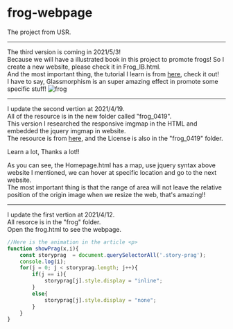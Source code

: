 # frog-webpage
The project from USR.  
***
The third version is coming in 2021/5/3!  
Because we will have a illustrated book in this project to promote frogs! So I create a new website, please check it in Frog_IB.html.  
And the most important thing, the tutorial I learn is from [here](https://www.youtube.com/watch?v=hv0rNxr1XXk&list=PLVcDoPkbpyX_PqeHxuJ2XO7ntgQumChu-&index=14), check it out!  
I have to say, Glassmorphism is an super amazing effect in promote some specific stuff!
![frog](C:\Users\steve\Desktop\frog.PNG)
***
I update the second vertion at 2021/4/19.  
All of the resource is in the new folder called "frog_0419".  
This version I researched the responsive imgmap in the HTML and embedded the jquery imgmap in website.  
The resource is from [here](https://github.com/stowball/jQuery-rwdImageMaps), and the License is also in the "frog_0419" folder.  

Learn a lot, Thanks a lot!!  

As you can see, the Homepage.html has a map, use jquery syntax above website I mentioned, we can hover at specific location and go to the next website.  
The most important thing is that the range of area will not leave the relative position of the origin image when we resize the web, that's amazing!!  

***

I update the first vertion at 2021/4/12.  
All resorce is in the "frog" folder.  
Open the frog.html to see the webpage.  
```js
//Here is the animation in the article <p>
function showPrag(x,i){
	const storyprag  = document.querySelectorAll('.story-prag');
	console.log(i);
	for(j = 0; j < storyprag.length; j++){
		if(j == i){
			storyprag[j].style.display = "inline";
		}
		else{
			storyprag[j].style.display = "none";
		}
	}
}
```



